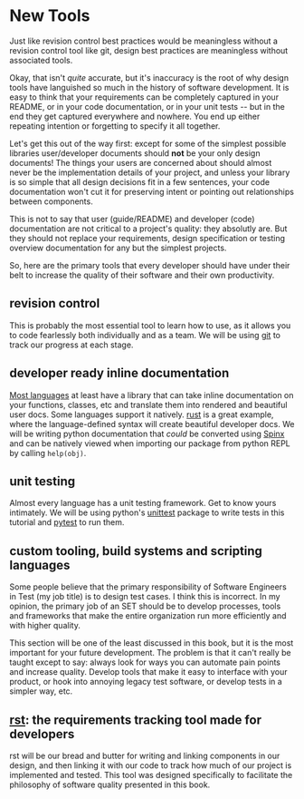 # New Tools
Just like revision control best practices would be meaningless without
a revision control tool like git, design best practices are
meaningless without associated tools.

Okay, that isn't *quite* accurate, but it's inaccuracy is the root of why
design tools have languished so much in the history of software
development. It is easy to think that your requirements can be
completely captured in your README, or in your code documentation,
or in your unit tests -- but in the end they get captured everywhere
and nowhere. You end up either repeating intention or forgetting to
specify it all together.

Let's get this out of the way first: except for some of the
simplest possible libraries user/developer documents
should **not** be your only design documents! The things your users are concerned
about should almost never be the implementation details of your project,
and unless your library is so simple that all design decisions fit in
a few sentences, your code documentation won't cut it for preserving
intent or pointing out relationships between components.

This is not to say that user (guide/README) and developer (code) documentation
are not critical to a project's quality: they absolutly are. But they
should not replace your requirements, design specification or
testing overview documentation for any but the simplest projects.

So, here are the primary tools that every developer should have
under their belt to increase the quality of their software and
their own productivity.

## revision control
This is probably the most essential tool to learn how to use,
as it allows you to code fearlessly both individually and
as a team. We will be using [git](1) to track our progress at each stage.

## developer ready inline documentation
[Most languages](2) at least have a library that can take inline
documentation on your functions, classes, etc and translate
them into rendered and beautiful user docs. Some languages
support it natively. [rust](3) is a great example, where the
language-defined syntax will create beautiful developer docs.
We will be writing python documentation that *could* be converted using
[Spinx](4) and can be natively viewed when importing our package
from python REPL by calling `help(obj)`.

## unit testing
Almost every language has a unit testing framework. Get
to know yours intimately. We will be using python's [unittest](5)
package to write tests in this tutorial and [pytest](6) to run
them.

## custom tooling, build systems and scripting languages
Some people believe that the primary responsibility of Software Engineers
in Test (my job title) is to design test cases. I think this is
incorrect. In my opinion, the primary job of an SET should be to develop
processes, tools and frameworks that make the entire organization run
more efficiently and with higher quality.

This section will be one of the least discussed in this book, but
it is the most important for your future development. The problem is
that it can't really be taught except to say: always look for ways
you can automate pain points and increase quality. Develop tools that
make it easy to interface with your product, or hook into annoying legacy test
software, or develop tests in a simpler way, etc.

## [rst](7): the requirements tracking tool made for developers
rst will be our bread and butter for writing
and linking components in our design, and then linking it with our code to track
how much of our project is implemented and tested. This tool was
designed specifically to facilitate the philosophy of software quality
presented in this book.

[1]: https://git-scm.com/
[2]: http://rosettacode.org/wiki/Documentation
[3]: https://doc.rust-lang.org/std/
[4]: http://www.sphinx-doc.org/en/1.5.1/
[5]: https://docs.python.org/3.6/library/unittest.html
[6]: http://doc.pytest.org/en/latest/
[7]: https://github.com/vitiral/rst

[30]: http://dpc.pw/cbuf-rs/cbuf/index.html
[31]: https://github.com/rust-lang-nursery/lazy-static.rs
